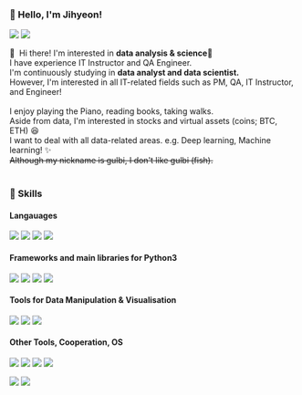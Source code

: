 ### 🤞 Hello, I'm Jihyeon!
<p>
  <a href="https://quaint-parmesan-a5e.notion.site/Jihyeon-Park-15ff0b3f8f6d80b3af7ff3655518052f?pvs=4" target="_blank"><img src="https://img.shields.io/badge/Tech_Blog-DD0B78?style=flat-square&logo=GitHub%20Sponsors&logoColor=white"/></a>
  <a href="gulbiarchive@gmail.com" target="_blank"><img src="https://img.shields.io/badge/gulbiarchive@gmail.com-EA4335?style=flat-square&logo=Gmail&logoColor=white"/></a>
</p>

<p>
  👋&nbsp; Hi there! I'm interested in <b>data analysis & science</b>🚀<br/>
  I have experience IT Instructor and QA Engineer.<br/>
  I'm continuously studying in <b>data analyst and data scientist.</b><br/>
  However, I'm interested in all IT-related fields such as PM, QA, IT Instructor, and Engineer!<br/><br/>
  I enjoy playing the Piano, reading books, taking walks.<br/>
  Aside from data, I'm interested in stocks and virtual assets (coins; BTC, ETH) 😆<br/>
  I want to deal with all data-related areas. e.g. Deep learning, Machine learning! ✨ <br/>
   <strike>Although my nickname is gulbi, I don't like gulbi (fish).</strike><br/><br/>
</p>


### 💪 Skills
#### Langauages
<p>
  <img src="https://img.shields.io/badge/Python-3766AB?style=flat-square&logo=Python&logoColor=white"/>
  <img src="https://img.shields.io/badge/R-276DC3.svg?style=flat-square&logo=R&logoColor=white"/>
  <img src="https://img.shields.io/badge/Java-007396.svg?style=flat-square&logo=java&logoColor=white"/>
  <img src="https://img.shields.io/badge/C-A8B9CC?style=flat-square&logo=C&logoColor=white"/>
</p>

#### Frameworks and main libraries for Python3
<p>
  <img src="https://img.shields.io/badge/Numpy-013243?style=flat-square&logo=Numpy&logoColor=white"/>
  <img src="https://img.shields.io/badge/Pandas-150458.svg?style=flat-square&logo=Pandas&logoColor=white"/>
  <img src="https://img.shields.io/badge/TensorFlow-FF6F00.svg?style=flat-square&logo=TensorFlow&logoColor=white"/>
  <img src="https://img.shields.io/badge/Keras-D00000.svg?style=flat-square&logo=Keras&logoColor=white"/>
</p>

#### Tools for Data Manipulation & Visualisation 
<p>
  <img src="https://img.shields.io/badge/Anaconda-44A833?style=flat-square&logo=Anaconda&logoColor=white"/>
  <img src="https://img.shields.io/badge/Jupter-F37626.svg?style=flat-square&logo=Jupyter&logoColor=white"/>
  <img src="https://img.shields.io/badge/MySQL-4479A1.svg?style=flat-square&logo=MySQL&logoColor=white"/>
</p>

#### Other Tools, Cooperation, OS
<p>
  <img src="https://img.shields.io/badge/Jira-0052CC.svg?style=flat-square&logo=Jira&logoColor=white"/>
  <img src="https://img.shields.io/badge/Confluence-172B4D.svg?style=flat-square&logo=Confluence&logoColor=white"/>
  <img src="https://img.shields.io/badge/Notion-000000?style=flat-square&logo=Notion&logoColor=white"/>
  <img src="https://img.shields.io/badge/Slack-4A154B.svg?style=flat-square&logo=Slack&logoColor=white"/>
</p>
<p>
  <img src="https://img.shields.io/badge/Git-F05032.svg?style=flat-square&logo=Git&logoColor=white"/>
  <img src="https://img.shields.io/badge/GitHub-181717.svg?style=flat-square&logo=GitHub&logoColor=white"/>
</p>

